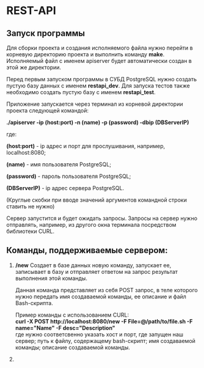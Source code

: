 # REST-API
## Запуск программы
Для сборки проекта  и создания исполняемого файла нужно перейти в корневую директорию проекта и выполнить команду **make**. Исполняемый файл с именем apiserver будет автоматически создан в этой же директории.

Перед первым запуском программы в СУБД PostgreSQL нужно создать пустую базу данных с именем **restapi_dev**. Для запуска тестов также необходимо создать пустую базу с именем **restapi_test**.

Приложение запускается через терминал из корневой директории проекта следующей командой:

**./apiserver -ip (host:port) -n (name) -p (password) -dbip (DBServerIP)**

где:

**(host:port)** - ip адрес и порт для прослушивания, например, localhost:8080;

**(name)** - имя пользователя PostgreSQL;

**(password)** - пароль пользователя PostgreSQL;

**(DBServerIP)** - ip адрес сервера PostgreSQL.

(Круглые скобки при вводе значений аргументов командной строки ставить не нужно)

Сервер запустится и будет ожидать запросы. Запросы на сервер нужно отправлять, например, из другого окна терминала посредством библиотеки CURL.

## Команды, поддерживаемые сервером:
1. **/new**
    Создает в базе данных новую команду, запускает ее, записывает в базу и отправляет ответом на запрос результат выполнения этой команды.  
      
    Данная команда представляет из себя POST запрос, в теле которого нужно передать имя создаваемой команды, ее описание и файл Bash-скрипта.  
      
    Пример команды с использованием CURL:  
    **curl -X POST http://localhost:8080/new -F File=@/path/to/file.sh -F name="Name" -F desc="Description"**  
    где нужно соответсвенно указать хост и порт, где запущен наш сервер; путь к файлу, содержащему bash-скрипт; имя создаваемой команды; описание создаваемой команды.

2. 
